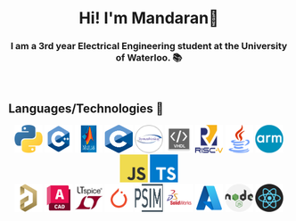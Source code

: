 <div align='center'>
  
# Hi! I'm Mandaran👋

</div>

<div align='center'>

### I am a 3rd year Electrical Engineering student at the University of Waterloo. 📚

</div>

</br>

## Languages/Technologies 📑

<div align="center">
  
<img src="./icons/python.png" alt="python" width="50rem" height="50rem" />
<img src="./icons/cpp.png" alt="C++" width="50rem" height="50rem" />
<img src="./icons/matlab.png" alt="MATLAB" width="50rem" height="50rem" />
<img src="./icons/c.png" alt="c" width="50rem" height="50rem" />
<img src="./icons/systemverilog.png" alt="SystemVerilog" width="50rem" height="50rem" />
<img src="./icons/vhdl.png" alt="VHDL" width="50rem" height="50rem" />
<img src="./icons/riscv.png" alt="RISC-V" width="50rem" height="50rem" />
<img src="./icons/java.png" alt="Java" width="50rem" height="50rem" />
<img src="./icons/arm.png" alt="ARM" width="50rem" height="50rem" />
<img src="./icons/JavaScript-logo.png" alt="javascript" width="50rem" height="50rem" />
<img src="./icons/typescript.png" alt="typescript" width="50rem" height="50rem" />

<br>

<img src="./icons/altium.png" alt="Altium" width="50rem" height="50rem" />
<img src="./icons/autocad.png" alt="AutoCAD" width="50rem" height="50rem" />
<img src="./icons/ltspice.png" alt="LTSpice" width="50rem" height="50rem" />
<img src="./icons/pytorch.png" alt="pytorch" width="50rem" height="50rem" />
<img src="./icons/psim.png" alt="PSIM" width="50rem" height="50rem" />
<img src="./icons/solidworks.png" alt="SolidWorks" width="50rem" height="50rem" />
<img src="./icons/azure.png" alt="azure" width="50rem" height="50rem" />
<img src="./icons/nodejs.png" alt="node.js" width="50rem" height="50rem" />
<img src="./icons/logo-react-icon.png" alt="react.js" width="50rem" height="50rem" />

</div>
